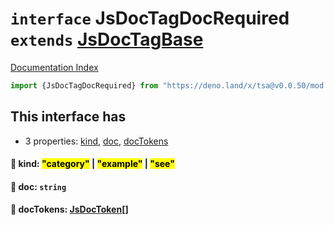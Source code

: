 # `interface` JsDocTagDocRequired `extends` [JsDocTagBase](../interface.JsDocTagBase/README.md)

[Documentation Index](../README.md)

```ts
import {JsDocTagDocRequired} from "https://deno.land/x/tsa@v0.0.50/mod.ts"
```

## This interface has

- 3 properties:
[kind](#-kind-category--example--see),
[doc](#-doc-string),
[docTokens](#-doctokens-jsdoctoken)


#### 📄 kind: <mark>"category"</mark> | <mark>"example"</mark> | <mark>"see"</mark>



#### 📄 doc: `string`



#### 📄 docTokens: [JsDocToken](../interface.JsDocToken/README.md)\[]



